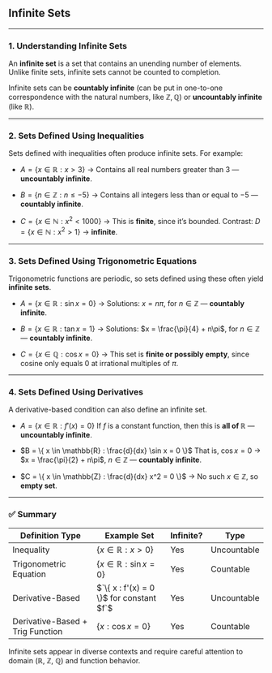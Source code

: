 ## **Infinite Sets**

---

### **1. Understanding Infinite Sets**

An **infinite set** is a set that contains an unending number of elements. Unlike finite sets, infinite sets cannot be counted to completion.

Infinite sets can be **countably infinite** (can be put in one-to-one correspondence with the natural numbers, 
like $`\mathbb{Z}, \mathbb{Q}`$) or **uncountably infinite** (like $`\mathbb{R}`$).

---

### **2. Sets Defined Using Inequalities**

Sets defined with inequalities often produce infinite sets. For example:

* $`A = \{ x \in \mathbb{R} : x > 3 \}`$
  → Contains all real numbers greater than 3 — **uncountably infinite**.


* $`B = \{ n \in \mathbb{Z} : n \leq -5 \}`$
  → Contains all integers less than or equal to −5 — **countably infinite**.


* $`C = \{ x \in \mathbb{N} : x^2 < 1000 \}`$
  → This is **finite**, since it’s bounded.
  Contrast: $`D = \{ x \in \mathbb{N} : x^2 > 1 \}`$ → **infinite**.

---

### **3. Sets Defined Using Trigonometric Equations**

Trigonometric functions are periodic, so sets defined using these often yield **infinite sets**.

* $`A = \{ x \in \mathbb{R} : \sin x = 0 \}`$
  → Solutions: $`x = n\pi`$, for $`n \in \mathbb{Z}`$ — **countably infinite**.


* $`B = \{ x \in \mathbb{R} : \tan x = 1 \}`$
  → Solutions: $`x = \frac{\pi}{4} + n\pi`$, for $`n \in \mathbb{Z}`$ — **countably infinite**.


* $`C = \{ x \in \mathbb{Q} : \cos x = 0 \}`$
  → This set is **finite or possibly empty**, since cosine only equals 0 at irrational multiples of $`\pi`$.

---

### **4. Sets Defined Using Derivatives**

A derivative-based condition can also define an infinite set.

* $`A = \{ x \in \mathbb{R} : f'(x) = 0 \}`$
  If $`f`$ is a constant function, then this is **all of $`\mathbb{R}`$** — **uncountably infinite**.


* $`B = \{ x \in \mathbb{R} : \frac{d}{dx} \sin x = 0 \}`$
  That is, $`\cos x = 0`$ → $`x = \frac{\pi}{2} + n\pi`$, $`n \in \mathbb{Z}`$ — **countably infinite**.


* $`C = \{ x \in \mathbb{Z} : \frac{d}{dx} x^2 = 0 \}`$
  → No such $`x \in \mathbb{Z}`$, so **empty set**.

---

### ✅ Summary

| Definition Type                  | Example Set                            | Infinite? | Type        |
| -------------------------------- | -------------------------------------- | --------- | ----------- |
| Inequality                       | $`\{ x \in \mathbb{R} : x > 0 \}`$       | Yes       | Uncountable |
| Trigonometric Equation           | $`\{ x \in \mathbb{R} : \sin x = 0 \}`$  | Yes       | Countable   |
| Derivative-Based                 | $`\{ x : f'(x) = 0 \}$ for constant $f`$ | Yes       | Uncountable |
| Derivative-Based + Trig Function | $`\{ x : \cos x = 0 \}`$                 | Yes       | Countable   |

Infinite sets appear in diverse contexts and require careful attention to domain (ℝ, ℤ, ℚ) and function behavior.
